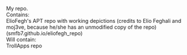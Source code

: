 My repo.  
Contains:  
ElioFegh's APT repo with working depictions (credits to Elio Feghali and moj3ve, because he/she has an unmodified copy of the repo) (smfb7.github.io/eliofegh_repo)  
Will contain:  
TrollApps repo  
